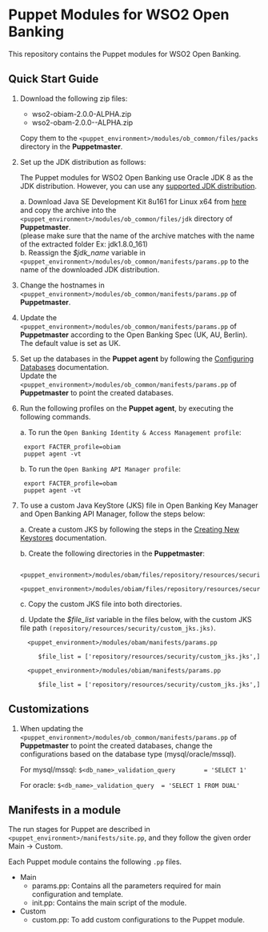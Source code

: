 # Puppet Modules for WSO2 Open Banking

This repository contains the Puppet modules for WSO2 Open Banking.

## Quick Start Guide

1. Download the following zip files:<br>

    * wso2-obiam-2.0.0-ALPHA.zip <br>
    * wso2-obam-2.0.0--ALPHA.zip <br>

    Copy them to the `<puppet_environment>/modules/ob_common/files/packs` directory in the **Puppetmaster**.

2. Set up the JDK distribution as follows:

    The Puppet modules for WSO2 Open Banking use Oracle JDK 8 as the JDK distribution. However, you can use any [supported JDK distribution](https://docs.wso2.com/display/compatibility/Tested+Operating+Systems+and+JDKs).

    a. Download Java SE Development Kit 8u161 for Linux x64 from [here](https://www.oracle.com/technetwork/java/javase/downloads/java-archive-javase8-2177648.html) and copy the archive into the
    `<puppet_environment>/modules/ob_common/files/jdk` directory of **Puppetmaster**. <br> (please make sure that the name of the archive 
    matches with the name of the extracted folder Ex: jdk1.8.0_161) <br>
    b. Reassign the *$jdk_name* variable in `<puppet_environment>/modules/ob_common/manifests/params.pp` to the name of the downloaded JDK distribution.

3. Change the hostnames in `<puppet_environment>/modules/ob_common/manifests/params.pp` of **Puppetmaster**.

4. Update the `<puppet_environment>/modules/ob_common/manifests/params.pp` of **Puppetmaster** according to the Open 
   Banking Spec (UK, AU, Berlin). The default value is set as UK.
   
5. Set up the databases in the **Puppet agent** by following the [Configuring Databases](https://docs.wso2.com/display/OB150/Configuring+Databases+for+UK) documentation. <br>
   Update the `<puppet_environment>/modules/ob_common/manifests/params.pp` of **Puppetmaster** to point the created databases.

6. Run the following profiles on the **Puppet agent**, by executing the following commands.

    a. To run the ```Open Banking Identity & Access Management profile```:

        export FACTER_profile=obiam
        puppet agent -vt

    b. To run the ```Open Banking API Manager profile```:

        export FACTER_profile=obam
        puppet agent -vt

6. To use a custom Java KeyStore (JKS) file in Open Banking Key Manager and Open Banking API Manager, follow the steps below:

	a. Create a custom JKS by following the steps in the [Creating New Keystores](https://docs.wso2.com/display/ADMIN44x/Creating+New+Keystores#CreatingNewKeystores-ca_certificateAddingCA-signedcertificatestokeystores) documentation.

    b. Create the following directories in the **Puppetmaster**:

		 <puppet_environment>/modules/obam/files/repository/resources/security
		 <puppet_environment>/modules/obiam/files/repository/resources/security

	c. Copy the custom JKS file into both directories. <br>

	d. Update the *$file_list* variable in the files below, with the custom JKS file path ```(repository/resources/security/custom_jks.jks)```. <br> 

		 <puppet_environment>/modules/obam/manifests/params.pp

            $file_list = ['repository/resources/security/custom_jks.jks',] 

		 <puppet_environment>/modules/obiam/manifests/params.pp

            $file_list = ['repository/resources/security/custom_jks.jks',] 


## Customizations

1.  When updating the `<puppet_environment>/modules/ob_common/manifests/params.pp` of **Puppetmaster** to point the created databases, 
    change the configurations based on the database type (mysql/oracle/mssql).
    
    For mysql/mssql:
    ```$<db_name>_validation_query        = 'SELECT 1'```
    
    For oracle:
    ```$<db_name>_validation_query  = 'SELECT 1 FROM DUAL'```

## Manifests in a module

The run stages for Puppet are described in `<puppet_environment>/manifests/site.pp`, and they follow the given order Main -> Custom.

Each Puppet module contains the following ```.pp``` files.

* Main
    * params.pp: Contains all the parameters required for main configuration and template.
    * init.pp: Contains the main script of the module.
* Custom
    * custom.pp: To add custom configurations to the Puppet module.
